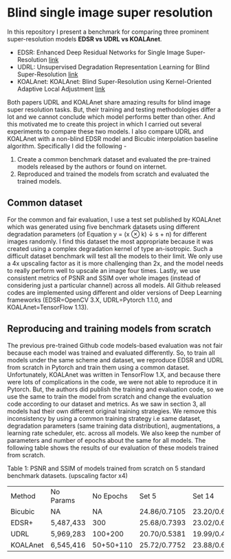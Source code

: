 # Blind single image super resolution

In this repository I present a benchmark for comparing three prominent super-resolution models **EDSR vs UDRL vs KOALAnet**.

- EDSR: Enhanced Deep Residual Networks for Single Image Super-Resolution [link](https://arxiv.org/abs/1707.02921)
- UDRL: Unsupervised Degradation Representation Learning for Blind Super-Resolution [link](https://arxiv.org/abs/2104.00416)
- KOALAnet: KOALAnet: Blind Super-Resolution using Kernel-Oriented Adaptive Local Adjustment [link](https://arxiv.org/abs/2012.08103)

Both papers UDRL and KOALAnet share amazing results for blind image super resolution tasks. But, their training and testing methodologies differ a lot and we cannot conclude which model performs better than other. And this motivated me to create this project in which I carried out several experiments to compare these two models. I also compare UDRL and KOALAnet with a non-blind EDSR model and Bicubic interpolation baseline algorithm. Specifically I did the following - 

1. Create a common benchmark dataset and evaluated the pre-trained models released by the authors or found on internet.
2. Reproduced and trained the models from scratch and evaluated the trained models.

## Common dataset
For the common and fair evaluation, I use a test set published by KOALAnet which was generated using five benchmark datasets using different degradation parameters (of Equation y = (x ⊗ k) ↓ s + n) for different images randomly. I find this dataset the most appropriate because it was created using a complex degradation kernel of type an-isotropic. Such a difficult dataset benchmark will test all the models to their limit. We only use a 4x upscaling factor as it is more challenging than 2x, and the model needs to really perform well to upscale an image four times. Lastly, we use consistent metrics of PSNR and SSIM over whole images (instead of considering just a particular channel) across all models. All Github released codes are implemented using different and older versions of Deep Learning frameworks (EDSR=OpenCV 3.X, UDRL=Pytorch 1.1.0, and KOALAnet=TensorFlow 1.13). 

## Reproducing and training models from scratch
The previous pre-trained Github code models-based evaluation was not fair because each model was trained and evaluated differently. So, to train all models under the same scheme and dataset, we reproduce EDSR and UDRL from scratch in Pytorch and train them using a common dataset. Unfortunately, KOALAnet was written in TensorFlow 1.X, and because there were lots of complications in the code, we were not able to reproduce it in Pytorch. But, the authors did publish the training and evaluation code, so we use the same to train the model from scratch and change the evaluation code according to our dataset and metrics. As we saw in section 3, all models had their own different original training strategies. We remove this inconsistency by using a common training strategy i.e same dataset, degradation parameters (same training data distribution), augmentations, a learning rate scheduler, etc. across all models. We also keep the number of parameters and number of epochs about the same for all models. The following table shows the results of our evaluation of these models trained from scratch.


Table 1: PSNR and SSIM of models trained from scratch on 5 standard benchmark datasets. (upscaling
factor x4)

<table>
<tr>
<td>Method</td> <td>No Params</td> <td>No Epochs</td> <td>Set 5</td> <td>Set 14</td> <td>BSD 100</td> <td>Urban 100</td> <td>Manga 109</td> <td>Div2K Val 100</td>
</tr>
<tr>
<td>Bicubic</td> <td>NA</td> <td>NA</td> <td>24.86/0.7105</td> <td>23.20/0.6240</td> <td>23.86/0.6030</td> <td>20.67/0.5774</td> <td>22.09/0.7183</td> <td>25.71/0.7184</td>
</tr>
<tr>
<td>EDSR+</td> <td>5,487,433</td> <td>300</td> <td>25.68/0.7393</td> <td>23.02/0.6347</td> <td>23.82/0.6287</td> <td>20.94/0.6041</td> <td>22.64/0.7303</td> <td>25.74/0.73060</td>
</tr>
<tr>
<td>UDRL</td> <td>5,969,283</td> <td>100+200</td> <td>20.70/0.5381</td> <td>19.99/0.4913</td> <td>21.50/0.5007</td> <td>19.22/0.4654</td> <td>18.26/0.5337</td> <td>22.65/0.5980</td>
</tr>
<tr>
<td>KOALAnet</td> <td>6,545,416</td> <td>50+50+110</td> <td>25.72/0.7752</td> <td>23.88/0.6721</td> <td>24.39/0.6529</td> <td>21.60/0.6515</td> <td>23.40/0.7839</td> <td>26.22/0.7592</td>
</tr>
</table>

